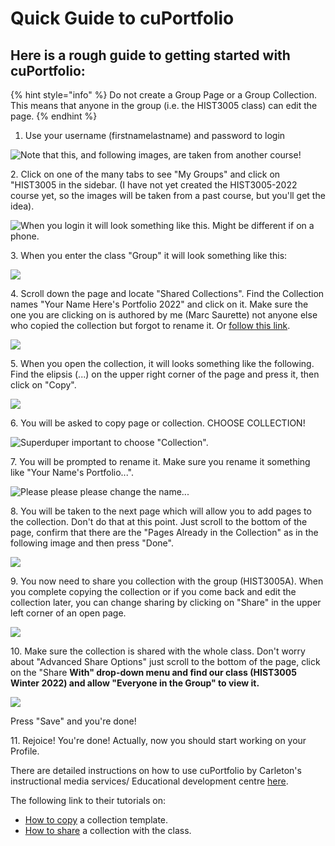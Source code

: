 # Quick Guide to cuPortfolio

## Here is a rough guide to getting started with cuPortfolio:

{% hint style="info" %}
Do not create a Group Page or a Group Collection. This means that anyone in the group (i.e. the HIST3005 class) can edit the page.
{% endhint %}

1. Use your username (firstnamelastname) and password to login

![Note that this, and following images, are taken from another course!](https://gblobscdn.gitbook.com/assets%2F-M4yKpPlPdQosdDQEEYo%2F-MExBl9jFZU1by\_kBkwg%2F-MExEYny3Hp4-b0-5jBJ%2FScreen%20Shot%202020-08-17%20at%2012.24.17%20PM.png?alt=media\&token=0dd31232-1e69-4c5d-9885-8ca2b07eb938)

2\. Click on one of the many tabs to see "My Groups" and click on "HIST3005 in the sidebar. (I have not yet created the HIST3005-2022 course yet, so the images will be taken from a past course, but you'll get the idea).

![When you login it will look something like this. Might be different if on a phone.](https://gblobscdn.gitbook.com/assets%2F-M4yKpPlPdQosdDQEEYo%2F-MExBl9jFZU1by\_kBkwg%2F-MExEvlCVKkMKUTA1kRN%2FScreen%20Shot%202020-08-17%20at%2012.24.37%20PM.png?alt=media\&token=897a05d7-d926-4ae4-85e7-b56afdd19d92)

3\. When you enter the class "Group" it will look something like this:

![](https://gblobscdn.gitbook.com/assets%2F-M4yKpPlPdQosdDQEEYo%2F-MExBl9jFZU1by\_kBkwg%2F-MExFOAp8VQTSFYH9f7a%2FScreen%20Shot%202020-08-17%20at%2012.19.55%20PM.png?alt=media\&token=7ccc876a-e864-4c36-8a85-db02d87ea9f4)

4\. Scroll down the page and locate "Shared Collections". Find the Collection names "Your Name Here's Portfolio 2022" and click on it. Make sure the one you are clicking on is authored by me (Marc Saurette) not anyone else who copied the collection but forgot to rename it. Or [follow this link](https://cuportfolio.carleton.ca/view/view.php?id=509429).&#x20;

![](https://gblobscdn.gitbook.com/assets%2F-M4yKpPlPdQosdDQEEYo%2F-MExBl9jFZU1by\_kBkwg%2F-MExFqMbi6KhKApOSfi1%2FScreen%20Shot%202020-08-17%20at%2012.20.04%20PM.png?alt=media\&token=55c2f8b1-3ca8-4e51-9650-ccd1ad610263)

5\. When you open the collection, it will looks something like the following. Find the elipsis (...) on the upper right corner of the page and press it, then click on "Copy".

![](https://gblobscdn.gitbook.com/assets%2F-M4yKpPlPdQosdDQEEYo%2F-MExBl9jFZU1by\_kBkwg%2F-MExGNO7GxAHgXyKyFKW%2FScreen%20Shot%202020-08-17%20at%2012.20.42%20PM.png?alt=media\&token=ef58c66e-1900-45ba-9492-43ec4faf10bb)

6\. You will be asked to copy page or collection. CHOOSE COLLECTION!

![Superduper important to choose "Collection".](https://gblobscdn.gitbook.com/assets%2F-M4yKpPlPdQosdDQEEYo%2F-MExBl9jFZU1by\_kBkwg%2F-MExGfabHhVKiCKmv9OY%2FScreen%20Shot%202020-08-17%20at%2012.20.52%20PM.png?alt=media\&token=c9074598-a705-4f78-bc73-f7da48492e3f)

7\. You will be prompted to rename it. Make sure you rename it something like "Your Name's Portfolio...".

![Please please please change the name...](https://gblobscdn.gitbook.com/assets%2F-M4yKpPlPdQosdDQEEYo%2F-MExBl9jFZU1by\_kBkwg%2F-MExHAysyt-w0FceZKnr%2FScreen%20Shot%202020-08-17%20at%2012.21.18%20PM.png?alt=media\&token=901a7054-f155-4066-a26f-f7879d36e9d7)

8\. You will be taken to the next page which will allow you to add pages to the collection. Don't do that at this point. Just scroll to the bottom of the page, confirm that there are the "Pages Already in the Collection" as in the following image and then press "Done".

![](https://gblobscdn.gitbook.com/assets%2F-M4yKpPlPdQosdDQEEYo%2F-MExBl9jFZU1by\_kBkwg%2F-MExHoMIUHMnOPoOAqxa%2FScreen%20Shot%202020-08-17%20at%2012.22.20%20PM.png?alt=media\&token=707c6f64-81b5-4113-8a5b-46a300203f65)

9\. You now need to share you collection with the group (HIST3005A). When you complete copying the collection or if you come back and edit the collection later, you can change sharing by clicking on "Share" in the upper left corner of an open page.

![](https://gblobscdn.gitbook.com/assets%2F-M4yKpPlPdQosdDQEEYo%2F-MExBl9jFZU1by\_kBkwg%2F-MExJh9\_BhPeu7eyVDZy%2FScreen%20Shot%202020-08-17%20at%2012.47.43%20PM.png?alt=media\&token=e16f05a8-d9be-4d37-9fb3-38c6f0b7f692)

10\. Make sure the collection is shared with the whole class. Don't worry about "Advanced Share Options" just scroll to the bottom of the page, click on the "Share **With" drop-down menu and find our class (HIST3005 Winter 2022) and allow "Everyone in the Group" to view it.**

![](https://gblobscdn.gitbook.com/assets%2F-M4yKpPlPdQosdDQEEYo%2F-MExBl9jFZU1by\_kBkwg%2F-MExKJfXCDoOR6ARCzGu%2FScreen%20Shot%202020-08-17%20at%2012.47.53%20PM.png?alt=media\&token=b2590e65-09e3-4136-8caa-c14fd4558ab7)

Press "Save" and you're done!

11\. Rejoice! You're done! Actually, now you should start working on your Profile.

There are detailed instructions on how to use cuPortfolio by Carleton's instructional media services/ Educational development centre [here](https://carleton.ca/cuportfoliosupport/help/).

The following link to their tutorials on:

* ​[How to copy](https://carleton.ca/cuportfoliosupport/help/cu-videos/copy-a-collection-template/) a collection template.
* ​[How to share](https://carleton.ca/cuportfoliosupport/help/sharing/) a collection with the class.

